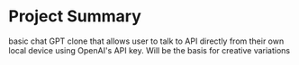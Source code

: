 # Project Summary

basic chat GPT clone that allows user to talk to API directly from their own local device using OpenAI's API key. Will be the basis for creative variations 